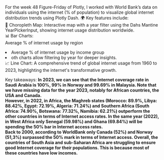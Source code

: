 For the week 48 Figure-Friday of Plotly, I worked with World Bank’s data on individuals using the internet (% of population) to visualize global internet distribution trends using Plotly Dash. 🌍
Key features include: <br>
📌 Choropleth Map: Interactive map with a year filter using the Dahs Mantine YearPickerInput, showing internet usage distribution worldwide. <br>
📊 Bar Charts: <br>
Average % of internet usage by region 
<li>Average % of internet usage by income group
<li>oth charts allow filtering by year for deeper insights. <br>
📈 Line Chart: A comprehensive trend of global internet usage from 1960 to 2023, highlighting the internet's transformative growth. <br>

Key takeaways: <b>
In 2023, we can see that the Internet coverage rate in Saudi Arabia is 100%, 99% in Norway and 99.69% in Malaysia. Note that we have missing data for the year 2023, notably for African countries, the USA and Canada. <br>
However, in 2022, in Africa, the Maghreb states (Morocco: 89.9%, Libya: 88.42%, Egypt: 72.19%, Algeria: 71.24%) and Southern Africa (South Africa: 74.90%, Botswana: 77.32%, Namibia: 62.21%) outperform the other countries in terms of Internet access rates. In the same year (2022), in West Africa only Senegal (59.98%) and Ghana (69.84%) will be spending the 50% bar in Internet access rates. <br>
Back to 2000, according to WorldBank only Canada (52%) and Norway (51,3%) surpassed the 50% mark in terms of Internet access. 
Overall, the countries of South Asia and sub-Saharan Africa are struggling to ensure good Internet coverage for their populations. This is because most of these countries have low incomes.


